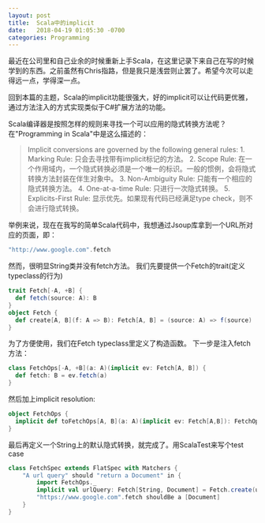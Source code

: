 ```yaml
---
layout: post
title:  Scala中的implicit
date:   2018-04-19 01:05:30 -0700
categories: Programming
---
```

最近在公司里和自己业余的时候重新上手Scala，在这里记录下来自己在写的时候学到的东西。之前虽然有Chris指路，但是我只是浅尝则止罢了。希望今次可以走得远一点，学得深一点。

回到本篇的主题，Scala的implicit功能很强大，好的implicit可以让代码更优雅，通过方法注入的方式实现类似于C#扩展方法的功能。

Scala编译器是按照怎样的规则来寻找一个可以应用的隐式转换方法呢？在"Programming in Scala"中是这么描述的：

> Implicit conversions are governed by the following general rules:
    1. Marking Rule: 只会去寻找带有implicit标记的方法。
    2. Scope Rule: 在一个作用域内，一个隐式转换必须是一个唯一的标识。一般的惯例，会将隐式转换方法封装在伴生对象中。
    3. Non-Ambiguity Rule: 只能有一个相应的隐式转换方法。
    4. One-at-a-time Rule: 只进行一次隐式转换。
    5. Explicits-First Rule: 显示优先。如果现有代码已经满足type check，则不会进行隐式转换。


举例来说，现在在我写的简单Scala代码中，我想通过Jsoup库拿到一个URL所对应的页面，即：

```scala
"http://www.google.com".fetch
```

然而，很明显String类并没有fetch方法。
我们先要提供一个Fetch的trait(定义typeclass的行为)

```scala
trait Fetch[-A, +B] {
  def fetch(source: A): B
}
object Fetch {
  def create[A, B](f: A => B): Fetch[A, B] = (source: A) => f(source)
}
```

为了方便使用，我们在Fetch typeclass里定义了构造函数。
下一步是注入fetch方法：

```scala
class FetchOps[-A, +B](a: A)(implicit ev: Fetch[A, B]) {
  def fetch: B = ev.fetch(a)
}
```

然后加上implicit resolution:

```scala
object FetchOps {
  implicit def toFetchOps[A, B](a: A)(implicit ev: Fetch[A,B]): FetchOps[A, B] = new FetchOps[A,B](a)
}
```

最后再定义一个String上的默认隐式转换，就完成了。用ScalaTest来写个test case

```scala
class FetchSpec extends FlatSpec with Matchers {
    "A url query" should "return a Document" in {
        import FetchOps._
        implicit val urlQuery: Fetch[String, Document] = Fetch.create(url => Jsoup.connect(url).get())
        "https://www.google.com".fetch shouldBe a [Document]
    }
}
```

